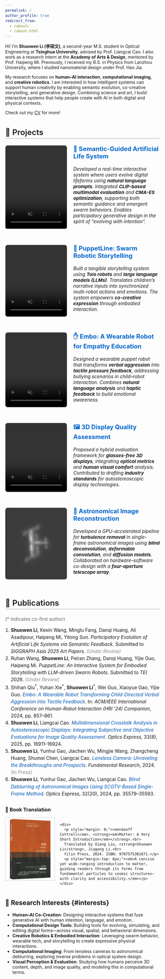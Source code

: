 ```yaml
---
permalink: /
author_profile: true
redirect_from: 
  - /about/
  - /about.html
---
```


Hi! I’m **Shuowen Li (李硕文)**, a second-year M.S. student in Optical Engineering at **Tsinghua University**, advised by Prof. Liangcai Cao. I also work as a research intern at the **Academy of Arts & Design**, mentored by Prof. Haipeng Mi. Previously, I received my B.S. in Physics from Lanzhou University, where I studied nanomaterial design under Prof. Hao Jia.

My research focuses on **human–AI interaction**, **computational imaging**, and **creative robotics**. I am interested in how intelligent systems can support human creativity by enabling semantic evolution, co-creative storytelling, and generative design. Combining science and art, I build interactive systems that help people create with AI in both digital and physical contexts.

Check out my [CV](../assets/CV_Shuowen_Li.pdf) for more!



<h2 id="projects" style="font-size: 1.6rem; font-weight: 600; border-bottom: 2px solid #ccc; padding-bottom: 4px; margin-top: 40px;">🧪 Projects</h2>

<!-- Project Block -->
<div style="display: flex; gap: 20px; margin-bottom: 30px; padding-bottom: 20px; ">
  <video src="/videos/semantic_life.mp4" autoplay loop muted playsinline style="width: 200px; border-radius: 8px; border: 1px solid #ccc;"></video>
  <div>
    <h3 style="color: #0066cc; margin-top: 0; font-size: 1.25rem;">🧬 Semantic-Guided Artificial Life System</h3>
    <p style="font-style: italic; font-size: 0.95rem;">
      Developed a real-time interactive system where users evolve digital lifeforms using <strong>natural language prompts</strong>.
      Integrated <strong>CLIP-based multimodal evaluation</strong> and <strong>CMA-ES optimization</strong>, supporting both semantic guidance and emergent swarm behaviors.
      Enables participatory generative design in the spirit of “evolving with intention”.
    </p>
  </div>
</div>

<div style="display: flex; gap: 20px; margin-bottom: 30px; padding-bottom: 20px; ">
  <video src="/videos/toio.mp4" autoplay loop muted playsinline style="width: 200px; border-radius: 8px; border: 1px solid #ccc;"></video>
  <div>
    <h3 style="color: #0066cc; margin-top: 0; font-size: 1.25rem;">🤖 PuppetLine: Swarm Robotic Storytelling</h3>
    <p style="font-style: italic; font-size: 0.95rem;">
      Built a tangible storytelling system using <strong>Toio robots</strong> and <strong>large language models (LLMs)</strong>.
      Translates children’s narrative inputs into synchronized multi-robot actions and emotions.
      The system empowers <strong>co-creative expression</strong> through embodied interaction.
    </p>
  </div>
</div>

<div style="display: flex; gap: 20px; margin-bottom: 30px; padding-bottom: 20px; ">
  <video src="/videos/embo.mp4" autoplay loop muted playsinline style="width: 200px; border-radius: 8px; border: 1px solid #ccc;"></video>
  <div>
    <h3 style="color: #0066cc; margin-top: 0; font-size: 1.25rem;">✋ Embo: A Wearable Robot for Empathy Education</h3>
    <p style="font-style: italic; font-size: 0.95rem;">
      Designed a wearable puppet robot that transforms <strong>verbal aggression</strong> into <strong>tactile pressure feedback</strong>,
      addressing bullying scenarios in child–robot interaction.
      Combines <strong>natural language analysis</strong> and <strong>haptic feedback</strong> to build emotional awareness.
    </p>
  </div>
</div>

<div style="display: flex; gap: 20px; margin-bottom: 30px; padding-bottom: 20px;">
  <video src="/videos/机械臂.mp4" autoplay loop muted playsinline style="width: 200px; border-radius: 8px; border: 1px solid #ccc;"></video>
  <div>
    <h3 style="color: #0066cc; margin-top: 0; font-size: 1.25rem;">🖼️ 3D Display Quality Assessment</h3>
    <p style="font-style: italic; font-size: 0.95rem;">
      Proposed a hybrid evaluation framework for <strong>glasses-free 3D displays</strong>, integrating <strong>optical metrics</strong> and <strong>human visual comfort</strong> analysis.
      Contributed to drafting <strong>industry standards</strong> for autostereoscopic display technologies.
    </p>
  </div>
</div>

<div style="display: flex; gap: 20px; margin-bottom: 30px; padding-bottom: 20px;">
  <img src="/videos/CSST.gif" alt="Astronomical reconstruction" style="width: 200px; border-radius: 8px; border: 1px solid #ccc;">
  <div>
    <h3 style="color: #0066cc; margin-top: 0; font-size: 1.25rem;">🌌 Astronomical Image Reconstruction</h3>
    <p style="font-style: italic; font-size: 0.95rem;">
      Developed a GPU-accelerated pipeline for <strong>turbulence removal</strong> in single-frame astronomical images using <strong>blind deconvolution</strong>, <strong>deformable convolution</strong>, and <strong>diffusion models</strong>.
      Collaborated on hardware–software co-design with a <strong>four-aperture telescope array</strong>.
    </p>
  </div>
</div>


<h2 id="publications" style="font-size: 1.6rem; font-weight: 600; border-bottom: 2px solid #ccc; padding-bottom: 4px; margin-top: 40px;">📄 Publications</h2>
<p style="font-size: 0.95rem; color: #666;">(* indicates co-first author)</p>

<ol style="font-size: 0.96rem; line-height: 1.5; padding-left: 1.2em; margin-top: 6px;">
  <li><strong>Shuowen Li</strong>, Kexin Wang, Minglu Fang, Danqi Huang, Ali Asadipour, Haipeng Mi, Yitong Sun. 
    <em>Participatory Evolution of Artificial Life Systems via Semantic Feedback</em>. 
    Submitted to <em>SIGGRAPH Asia 2025 Art Papers</em>. 
    <span style="color: #888;"><em>(Under Review)</em></span>
  </li>

  <li>Ruhan Wang, <strong>Shuowen Li</strong>, Peiran Zhang, Danqi Huang, Yijie Guo, Haipeng Mi. 
    <em>PuppetLine: An Interactive System for Embodied Storytelling with LLM-driven Swarm Robots</em>. 
    Submitted to <em>TEI 2026</em>. 
    <span style="color: #888;"><em>(Under Review)</em></span>
  </li>

  <li>Shihan Qiu<sup>*</sup>, Yuhan Xie<sup>*</sup>, <strong>Shuowen Li</strong><sup>*</sup>, Wei Guo, Xiaoyue Gao, Yijie Guo. 
    <em><a href="https://dl.acm.org/doi/abs/10.1145/3610978.3640616" target="_blank" style="color: #0056b3; text-decoration: none;">Embo: A Wearable Robot Transforming Child-Directed Verbal Aggression into Tactile Feedback</a></em>. 
    In: <em>ACM/IEEE International Conference on Human-Robot Interaction (HRI '24) Companion</em>, 2024, pp. 857–861.
  </li>

  <li><strong>Shuowen Li</strong>, Liangcai Cao. 
    <em><a href="https://opg.optica.org/oe/fulltext.cfm?uri=oe-33-8-16911&id=570059" target="_blank" style="color: #0056b3; text-decoration: none;">Multidimensional Crosstalk Analysis in Autostereoscopic Displays: Integrating Subjective and Objective Evaluations for Image Quality Assessment</a></em>. 
    <em>Optics Express</em>, 33(8), 2025, pp. 16911–16924.
  </li>

  <li><strong>Shuowen Li</strong>, Yunhui Gao, Jiachen Wu, Mingjie Wang, Zhangcheng Huang, Shumei Chen, Liangcai Cao. 
    <em><a href="https://www.sciencedirect.com/science/article/pii/S2667325824001328" target="_blank" style="color: #0056b3; text-decoration: none;">Lensless Camera: Unraveling the Breakthroughs and Prospects</a></em>. 
    <em>Fundamental Research</em>, 2024. 
    <span style="color: #888;"><em>(In Press)</em></span>
  </li>

  <li><strong>Shuowen Li</strong>, Yunhui Gao, Jiachen Wu, Liangcai Cao. 
    <em><a href="https://opg.optica.org/oe/fulltext.cfm?uri=oe-32-20-35579&id=559910" target="_blank" style="color: #0056b3; text-decoration: none;">Blind Deblurring of Astronomical Images Using SCGTV-Based Single-Frame Method</a></em>. 
    <em>Optics Express</em>, 32(20), 2024, pp. 35579–35593.
  </li>
</ol>




<h3 style="margin-top: 30px;">📘 Book Translation</h3>

<a href="https://read.douban.com/ebook/479553544/" target="_blank" style="text-decoration: none; color: inherit;">
  <div style="display: flex; align-items: flex-start; gap: 16px; margin-top: 10px;">
    <img src="/images/matter_cover.jpg" alt="Matter book cover" style="width: 160px; height: auto; border: 1px solid #ccc;">
    
    <div>
      <p style="margin: 0;"><em>Geoff Cottrell</em>. <strong><em>Matter: A Very Short Introduction</em></strong>.<br>
      Translated by Xiang Liu, <strong>Shuowen Li</strong>, Jiageng Li.<br>
      Yilin Press, 2024. ISBN: 9787575301671.</p>
      <p style="margin-top: 6px;"><em>A concise yet wide-ranging introduction to matter, guiding readers through its forms from fundamental particles to cosmic structures—with clarity and accessibility.</em></p>
    </div>
  </div>
</a>



## 🎯 Research Interests {#interests}

* **Human–AI Co-Creation**: Designing interactive systems that fuse generative AI with human intention, language, and emotion.
* **Computational Design Tools**: Building tools for evolving, simulating, and editing digital forms—across visual, spatial, and behavioral dimensions.
* **Creative Robotics & Embodied Interaction**: Leveraging swarm behavior, wearable tech, and storytelling to create expressive physical interactions.
* **Computational Imaging**: From lensless cameras to astronomical deblurring, exploring inverse problems in optical system design.
* **Visual Perception & Evaluation**: Studying how humans perceive 3D content, depth, and image quality, and modeling this in computational terms.

